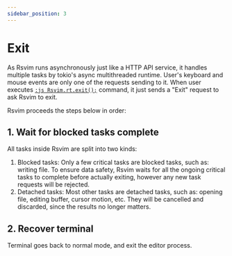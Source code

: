 ```yaml
---
sidebar_position: 3
---
```


# Exit

As Rsvim runs asynchronously just like a HTTP API service, it handles multiple tasks by tokio's async multithreaded runtime. User's keyboard and mouse events are only one of the requests sending to it. When user executes [`:js Rsvim.rt.exit();`](/docs/next/api/rsvim/classes/RsvimRt#exit) command, it just sends a "Exit" request to ask Rsvim to exit.

Rsvim proceeds the steps below in order:

## 1. Wait for blocked tasks complete

All tasks inside Rsvim are split into two kinds:

1. Blocked tasks: Only a few critical tasks are blocked tasks, such as: writing file. To ensure data safety, Rsvim waits for all the ongoing critical tasks to complete before actually exiting, however any new task requests will be rejected.
2. Detached tasks: Most other tasks are detached tasks, such as: opening file, editing buffer, cursor motion, etc. They will be cancelled and discarded, since the results no longer matters.

## 2. Recover terminal

Terminal goes back to normal mode, and exit the editor process.
